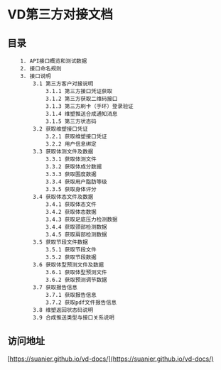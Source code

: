 <!--
 * @Description: Description
 * @Author: zhaoqianqian
 * @Date: 2022-08-18 16:51:41
 * @LastEditors: zhaoqianqian
 * @LastEditTime: 2022-08-18 17:42:08
-->
# VD第三方对接文档

## 目录


```
	1. API接口概览和测试数据
	2. 接口命名规则
	3. 接口说明
		3.1 第三方客户对接说明
			3.1.1 第三方接口凭证获取
			3.1.2 第三方获取二维码接口
			3.1.3 第三方刷卡（手环）登录验证
			3.1.4 维塑推送合成通知消息
			3.1.5 第三方状态码
		3.2 获取维塑接口凭证
			3.2.1 获取维塑接口凭证
			3.2.2 用户信息绑定
		3.3 获取体测文件及数据
			3.3.1 获取体测文件
			3.3.2 获取体成分数据
			3.3.3 获取围度数据
			3.3.4 获取用户脂肪等级
			3.3.5 获取身体评分
		3.4 获取体态文件及数据
			3.4.1 获取体态文件
			3.4.2 获取体态数据
			3.4.3 获取足底压力检测数据
			3.4.4 获取颈部检测数据
			3.4.5 获取肩部检测数据
		3.5 获取节段文件数据
			3.5.1 获取节段文件
			3.5.2 获取节段数据
		3.6 获取体型预测文件及数据
			3.6.1 获取体型预测文件
			3.6.2 获取预测调节数据
		3.7 获取报告信息
			3.7.1 获取报告信息
			3.7.2 获取pdf文件报告信息
		3.8 维塑返回状态码说明
		3.9 合成推送类型与接口关系说明
```

## 访问地址
[https://suanier.github.io/vd-docs/](https://suanier.github.io/vd-docs/)